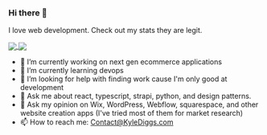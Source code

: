 ### Hi there 👋

I love web development. Check out my stats they are legit.

<a href="https://github.com/anuraghazra/github-readme-stats">
  <img align="center" src="https://github-readme-stats.vercel.app/api?username=kyle772&count_private=true&show_icons=true" />
</a>
<a href="https://github.com/anuraghazra/github-readme-stats">
  <img align="center" src="https://github-readme-stats.vercel.app/api/top-langs/?username=kyle772&layout=compact" />
</a>

- 🔭 I’m currently working on next gen ecommerce applications
- 🌱 I’m currently learning devops
- 🤔 I’m looking for help with finding work cause I'm only good at development
- 💬 Ask me about react, typescript, strapi, python, and design patterns.
- 💬 Ask my opinion on Wix, WordPress, Webflow, squarespace, and other website creation apps (I've tried most of them for market research)
- 📫 How to reach me: Contact@KyleDiggs.com
